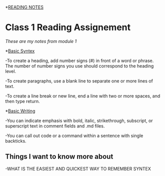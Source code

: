 *[READING NOTES](https://mohammed9222.github.io/reading-notes-/)

# Class 1 Reading Assignement 

*These are my notes from module 1*

*[Basic Syntex](https://www.markdownguide.org/basic-syntax/)

-To create a heading, add number signs (#) in front of a word or phrase. The number of number signs you use should correspond to the heading level. 

-To create paragraphs, use a blank line to separate one or more lines of text.

-To create a line break or new line, end a line with two or more spaces, and then type return.

*[Basic Writing](https://guides.github.com/features/mastering-markdown/)

-You can indicate emphasis with bold, italic, strikethrough, subscript, or superscript text in comment fields and .md files.

-You can call out code or a command within a sentence with single backticks. 

## Things I want to know more about

-WHAT IS THE EASIEST AND QUICKEST WAY TO REMEMBER SYNTEX
